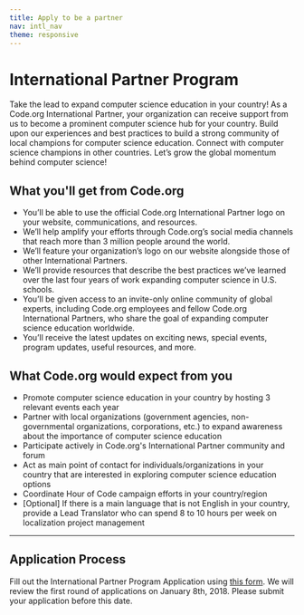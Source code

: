 ```yaml
---
title: Apply to be a partner
nav: intl_nav
theme: responsive
---
```


# International Partner Program

Take the lead to expand computer science education in your country! As a Code.org International Partner, your organization can receive support from us to become a prominent computer science hub for your country. Build upon our experiences and best practices to build a strong community of local champions for computer science education. Connect with computer science champions in other countries. Let’s grow the global momentum behind computer science!  

## What you'll get from Code.org

* You’ll be able to use the official Code.org International Partner logo on your website, communications, and resources. 
* We’ll help amplify your efforts through Code.org’s social media channels that reach more than 3 million people around the world. 
* We’ll feature your organization’s logo on our website alongside those of other International Partners.
* We’ll provide resources that describe the best practices we’ve learned over the last four years of work expanding computer science in U.S. schools. 
* You’ll be given access to an invite-only online community of global experts, including Code.org employees and fellow Code.org International Partners, who share the goal of expanding computer science education worldwide. 
* You’ll receive the latest updates on exciting news, special events, program updates, useful resources, and more.


## What Code.org would expect from you

* Promote computer science education in your country by hosting 3 relevant events each year
* Partner with local organizations (government agencies, non-governmental organizations, corporations, etc.) to expand awareness about the importance of computer science education
* Participate actively in Code.org's International Partner community and forum
* Act as main point of contact for individuals/organizations in your country that are interested in exploring computer science education options 
* Coordinate Hour of Code campaign efforts in your country/region
* [Optional] If there is a main language that is not English in your country, provide a Lead Translator who can spend 8 to 10 hours per week on localization project management   
  
  
***

## Application Process

Fill out the International Partner Program Application using [this form](https://goo.gl/forms/0WD9AJpCZr8roK5L2). We will review the first round of applications on January 8th, 2018. Please submit your application before this date.